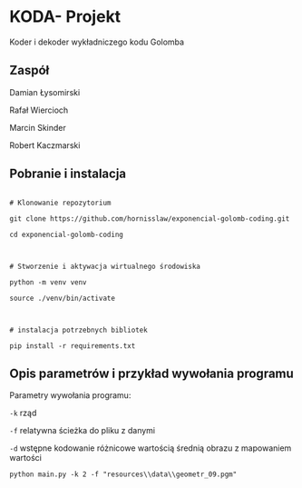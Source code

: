 
# KODA- Projekt

  

Koder i dekoder wykładniczego kodu Golomba


## Zaspół

Damian Łysomirski

Rafał Wiercioch

Marcin Skinder

Robert Kaczmarski

  

## Pobranie i instalacja

```

# Klonowanie repozytorium

git clone https://github.com/hornisslaw/exponencial-golomb-coding.git

cd exponencial-golomb-coding

  

# Stworzenie i aktywacja wirtualnego środowiska

python -m venv venv

source ./venv/bin/activate

  

# instalacja potrzebnych bibliotek

pip install -r requirements.txt

```

  

## Opis parametrów i przykład wywołania programu

Parametry wywołania programu:

`-k` rząd

`-f` relatywna ścieżka do pliku z danymi

`-d` wstępne kodowanie różnicowe wartością średnią obrazu z mapowaniem wartości

  

```
python main.py -k 2 -f "resources\\data\\geometr_09.pgm"
```